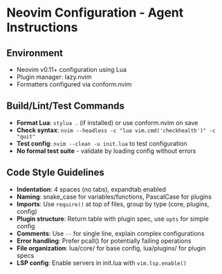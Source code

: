 # Neovim Configuration - Agent Instructions

## Environment
- Neovim v0.11+ configuration using Lua
- Plugin manager: lazy.nvim
- Formatters configured via conform.nvim

## Build/Lint/Test Commands
- **Format Lua**: `stylua .` (if installed) or use conform.nvim on save
- **Check syntax**: `nvim --headless -c "lua vim.cmd('checkhealth')" -c "quit"`
- **Test config**: `nvim --clean -u init.lua` to test configuration
- **No formal test suite** - validate by loading config without errors

## Code Style Guidelines
- **Indentation**: 4 spaces (no tabs), expandtab enabled
- **Naming**: snake_case for variables/functions, PascalCase for plugins
- **Imports**: Use `require()` at top of files, group by type (core, plugins, config)
- **Plugin structure**: Return table with plugin spec, use `opts` for simple config
- **Comments**: Use `--` for single line, explain complex configurations
- **Error handling**: Prefer pcall() for potentially failing operations
- **File organization**: lua/core/ for base config, lua/plugins/ for plugin specs
- **LSP config**: Enable servers in init.lua with `vim.lsp.enable()`